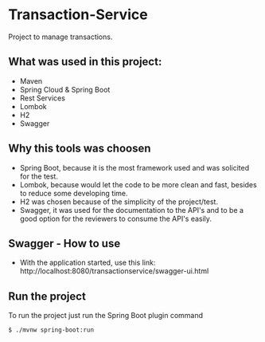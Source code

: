 # Transaction-Service

Project to manage transactions.

## What was used in this project:
* Maven
* Spring Cloud & Spring Boot
* Rest Services
* Lombok
* H2
* Swagger

## Why this tools was choosen

* Spring Boot, because it is the most framework used and was solicited for the test.
* Lombok, because would let the code to be more clean and fast, besides to reduce some developing time.
* H2 was chosen because of the simplicity of the project/test.
* Swagger, it was used for the documentation to the API's and to be a good option for the reviewers to consume the API's easily.

## Swagger - How to use

* With the application started, use this link: http://localhost:8080/transactionservice/swagger-ui.html

## Run the project

To run the project just run the Spring Boot plugin command

```bash
$ ./mvnw spring-boot:run

```
